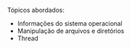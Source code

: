 Tópicos abordados:

- Informações do sistema operacional
- Manipulação de arquivos e diretórios
- Thread
